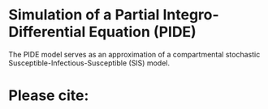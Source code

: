 # Simulation of a Partial Integro-Differential Equation (PIDE) 
The PIDE model serves as an approximation of a compartmental stochastic Susceptible-Infectious-Susceptible (SIS) model.

# Please cite:


